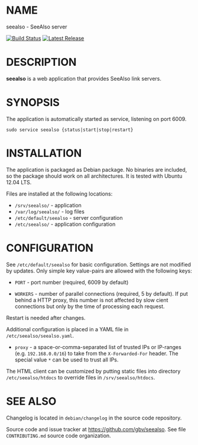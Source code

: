 # NAME

seealso - SeeAlso server

[![Build Status](https://travis-ci.org/gbv/seealso.svg)](https://travis-ci.org/gbv/seealso)
[![Latest Release](https://img.shields.io/github/release/gbv/seealso.svg)](https://github.com/gbv/seealso/releases)

# DESCRIPTION

**seealso** is a web application that provides SeeAlso link servers.

# SYNOPSIS

The application is automatically started as service, listening on port 6009.

    sudo service seealso {status|start|stop|restart}

# INSTALLATION

The application is packaged as Debian package. No binaries are included, so the
package should work on all architectures. It is tested with Ubuntu 12.04 LTS.

Files are installed at the following locations:

* `/srv/seealso/` - application
* `/var/log/seealso/` - log files
* `/etc/default/seealso` - server configuration
* `/etc/seealso/` - application configuration

# CONFIGURATION

See `/etc/default/seealso` for basic configuration. Settings are not modified
by updates.  Only simple key value-pairs are allowed with the following keys:

* `PORT` - port number (required, 6009 by default)

* `WORKERS` - number of parallel connections (required, 5 by default). If put 
   behind a HTTP proxy, this number is not affected by slow cient connections 
   but only by the time of processing each request.

Restart is needed after changes.

Additional configuration is placed in a YAML file in
`/etc/seealso/seealso.yaml`.

* `proxy` - a space-or-comma-separated list of trusted IPs or IP-ranges
   (e.g. `192.168.0.0/16`) to take from the `X-Forwarded-For` header.
   The special value `*` can be used to trust all IPs.

The HTML client can be customized by putting static files into directory
`/etc/seealso/htdocs` to override files in `/srv/seealso/htdocs`.

# SEE ALSO

Changelog is located in `debian/changelog` in the source code repository.

Source code and issue tracker at <https://github.com/gbv/seealso>. See
file `CONTRIBUTING.md` source code organization.

